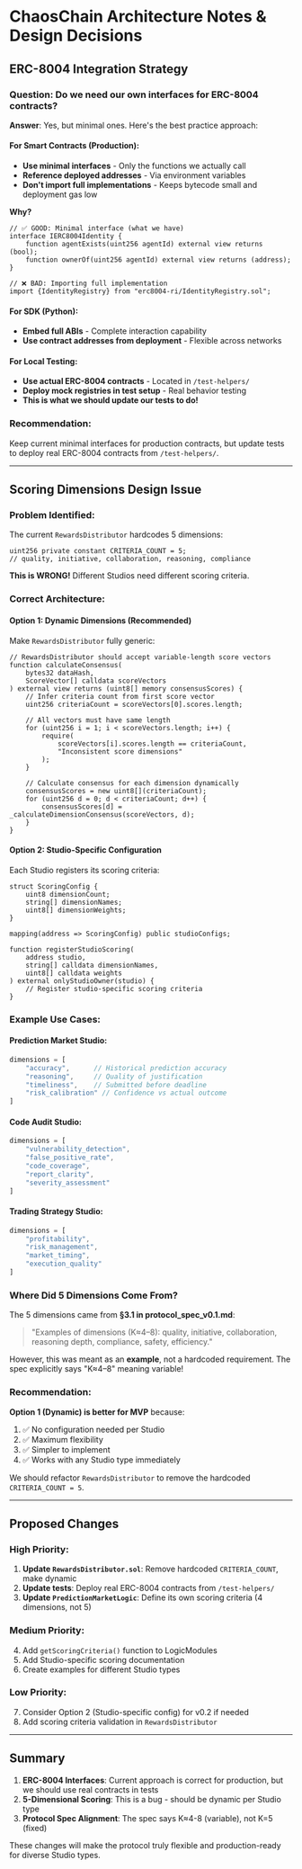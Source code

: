 # ChaosChain Architecture Notes & Design Decisions

## ERC-8004 Integration Strategy

### Question: Do we need our own interfaces for ERC-8004 contracts?

**Answer**: Yes, but minimal ones. Here's the best practice approach:

#### For Smart Contracts (Production):
- **Use minimal interfaces** - Only the functions we actually call
- **Reference deployed addresses** - Via environment variables
- **Don't import full implementations** - Keeps bytecode small and deployment gas low

**Why?**
```solidity
// ✅ GOOD: Minimal interface (what we have)
interface IERC8004Identity {
    function agentExists(uint256 agentId) external view returns (bool);
    function ownerOf(uint256 agentId) external view returns (address);
}

// ❌ BAD: Importing full implementation
import {IdentityRegistry} from "erc8004-ri/IdentityRegistry.sol";
```

#### For SDK (Python):
- **Embed full ABIs** - Complete interaction capability
- **Use contract addresses from deployment** - Flexible across networks

#### For Local Testing:
- **Use actual ERC-8004 contracts** - Located in `/test-helpers/` 
- **Deploy mock registries in test setup** - Real behavior testing
- **This is what we should update our tests to do!**

### Recommendation:
Keep current minimal interfaces for production contracts, but update tests to deploy real ERC-8004 contracts from `/test-helpers/`.

---

## Scoring Dimensions Design Issue

### Problem Identified:
The current `RewardsDistributor` hardcodes 5 dimensions:
```solidity
uint256 private constant CRITERIA_COUNT = 5; 
// quality, initiative, collaboration, reasoning, compliance
```

**This is WRONG!** Different Studios need different scoring criteria.

### Correct Architecture:

#### Option 1: Dynamic Dimensions (Recommended)
Make `RewardsDistributor` fully generic:

```solidity
// RewardsDistributor should accept variable-length score vectors
function calculateConsensus(
    bytes32 dataHash,
    ScoreVector[] calldata scoreVectors
) external view returns (uint8[] memory consensusScores) {
    // Infer criteria count from first score vector
    uint256 criteriaCount = scoreVectors[0].scores.length;
    
    // All vectors must have same length
    for (uint256 i = 1; i < scoreVectors.length; i++) {
        require(
            scoreVectors[i].scores.length == criteriaCount,
            "Inconsistent score dimensions"
        );
    }
    
    // Calculate consensus for each dimension dynamically
    consensusScores = new uint8[](criteriaCount);
    for (uint256 d = 0; d < criteriaCount; d++) {
        consensusScores[d] = _calculateDimensionConsensus(scoreVectors, d);
    }
}
```

#### Option 2: Studio-Specific Configuration
Each Studio registers its scoring criteria:

```solidity
struct ScoringConfig {
    uint8 dimensionCount;
    string[] dimensionNames;
    uint8[] dimensionWeights;
}

mapping(address => ScoringConfig) public studioConfigs;

function registerStudioScoring(
    address studio,
    string[] calldata dimensionNames,
    uint8[] calldata weights
) external onlyStudioOwner(studio) {
    // Register studio-specific scoring criteria
}
```

### Example Use Cases:

#### Prediction Market Studio:
```javascript
dimensions = [
    "accuracy",      // Historical prediction accuracy
    "reasoning",     // Quality of justification
    "timeliness",    // Submitted before deadline
    "risk_calibration" // Confidence vs actual outcome
]
```

#### Code Audit Studio:
```javascript
dimensions = [
    "vulnerability_detection",
    "false_positive_rate", 
    "code_coverage",
    "report_clarity",
    "severity_assessment"
]
```

#### Trading Strategy Studio:
```javascript
dimensions = [
    "profitability",
    "risk_management",
    "market_timing",
    "execution_quality"
]
```

### Where Did 5 Dimensions Come From?

The 5 dimensions came from **§3.1 in protocol_spec_v0.1.md**:

> "Examples of dimensions (K≈4–8): quality, initiative, collaboration, reasoning depth, compliance, safety, efficiency."

However, this was meant as an **example**, not a hardcoded requirement. The spec explicitly says "K≈4–8" meaning variable!

### Recommendation:

**Option 1 (Dynamic) is better for MVP** because:
1. ✅ No configuration needed per Studio
2. ✅ Maximum flexibility
3. ✅ Simpler to implement
4. ✅ Works with any Studio type immediately

We should refactor `RewardsDistributor` to remove the hardcoded `CRITERIA_COUNT = 5`.

---

## Proposed Changes

### High Priority:
1. **Update `RewardsDistributor.sol`**: Remove hardcoded `CRITERIA_COUNT`, make dynamic
2. **Update tests**: Deploy real ERC-8004 contracts from `/test-helpers/`
3. **Update `PredictionMarketLogic`**: Define its own scoring criteria (4 dimensions, not 5)

### Medium Priority:
4. Add `getScoringCriteria()` function to LogicModules
5. Add Studio-specific scoring documentation
6. Create examples for different Studio types

### Low Priority:
7. Consider Option 2 (Studio-specific config) for v0.2 if needed
8. Add scoring criteria validation in `RewardsDistributor`

---

## Summary

1. **ERC-8004 Interfaces**: Current approach is correct for production, but we should use real contracts in tests
2. **5-Dimensional Scoring**: This is a bug - should be dynamic per Studio type
3. **Protocol Spec Alignment**: The spec says K≈4-8 (variable), not K=5 (fixed)

These changes will make the protocol truly flexible and production-ready for diverse Studio types.

